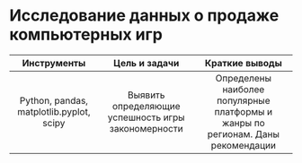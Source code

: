 # Исследование данных о продаже компьютерных игр
|Инструменты|Цель и задачи|Краткие выводы|
|:---------:|:-----------:|:------------:|
|Python, pandas, matplotlib.pyplot, scipy|Выявить определяющие успешность игры закономерности|Определены наиболее популярные платформы и жанры по регионам. Даны рекомендации|
